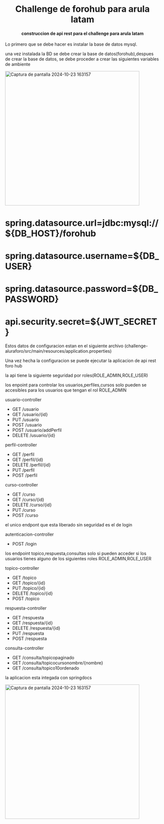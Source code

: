 <h1 align="center"> Challenge de forohub para arula latam </h1>
<h4 align="center">
construccion de api rest para el challenge para arula latam
</h4> 
<p>Lo primero que se debe hacer es instalar la base de datos mysql.</p>
<p>una vez instalada la BD se debe crear la base de datos(forohub),despues de crear la base de datos, se debe proceder a crear las siguientes variables de ambiente</p>
<img width="437" alt="Captura de pantalla 2024-10-23 163157" src="https://github.com/user-attachments/assets/56d29688-3d79-46ea-95a6-4ec3a429ae8c">
<h1>spring.datasource.url=jdbc:mysql://${DB_HOST}/forohub</h1>
<h1>spring.datasource.username=${DB_USER}</h1>
<h1>spring.datasource.password=${DB_PASSWORD}</h1>
<h1>api.security.secret=${JWT_SECRET}</h1>

<p>Estos datos de configuracion estan en el siguiente archivo (challenge-aluraforo/src/main/resources/application.properties)</p>

<p>Una vez hecha la configuracion se puede ejecutar la aplicacion de api rest foro hub</p>
<p>la api tiene la siguiente seguridad por roles(ROLE_ADMIN,ROLE_USER)<p>
<p> los enpoint para controlar los usuarios,perfiles,cursos solo pueden se accesibles para los usuarios que tengan el rol ROLE_ADMIN</p>
<p>usuario-controller</p>
<ul>
 <li>GET /usuario </li>
 <li>GET /usuario/{id}</li>
 <li>PUT /usuario</li>
 <li>POST /usuario</li>
 <li>POST /usuario/addPerfil</li>
  <li>DELETE /usuario/{id}</li>
</ul>
<p>perfil-controller</p>
<ul>
 <li>GET /perfil</li>
 <li>GET /perfil/{id}</li>
 <li>DELETE /perfil/{id}</li>
 <li>PUT /perfil</li>
 <li>POST /perfil</li>
</ul>
<p>curso-controller</p>
<ul>
 <li>GET /curso</li>
 <li>GET /curso/{id}</li>
 <li>DELETE /curso/{id}</li>
 <li>PUT /curso</li>
 <li>POST /curso</li>
</ul>
<p>el unico endpont que esta liberado sin seguridad es el de login </p>
<p>autenticacion-controller</p>
<ul>
 <li>POST /login </li>
</ul>
<p>los endpoint topico,respuesta,consultas solo si pueden acceder si los usuarios tienes alguno de los siguientes roles ROLE_ADMIN,ROLE_USER </p>
<p>topico-controller</p>
<ul>
 <li>GET /topico </li>
 <li>GET /topico/{id}</li>
 <li>PUT /topico/{id}</li>
 <li>DELETE /topico/{id}</li>
 <li>POST /topico</li>
</ul>
<p>respuesta-controller</p>
<ul>
 <li>GET /respuesta </li>
 <li>GET /respuesta/{id}</li>
 <li>DELETE /respuesta/{id}</li>
 <li>PUT /respuesta</li>
 <li>POST /respuesta</li>
</ul>

<p>consulta-controller</p>
<ul>
 <li>GET /consulta/topicopaginado </li>
 <li>GET /consulta/topicocursonombre/{nombre}</li>
 <li>GET /consulta/topico10ordenado</li>
</ul>
<p>la aplicacion esta integada con springdocs</p>
<img width="437" alt="Captura de pantalla 2024-10-23 163157" src="https://github.com/user-attachments/assets/413e01b3-fea0-41ec-bff0-a6cdd9ac1d87">










